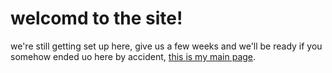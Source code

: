 # welcomd to the site!
we're still getting set up here, give us a few weeks and we'll be ready
if you somehow ended uo here by accident, [this is my main page](https://logangamesdaily.online).